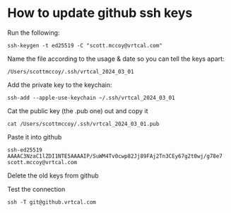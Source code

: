 # How to update github ssh keys

Run the following:

`ssh-keygen -t ed25519 -C "scott.mccoy@vrtcal.com"`

Name the file according to the usage & date so you can tell the keys apart:

`/Users/scottmccoy/.ssh/vrtcal_2024_03_01`

Add the private key to the keychain:

`ssh-add --apple-use-keychain ~/.ssh/vrtcal_2024_03_01`

Cat the public key (the .pub one) out and copy it

`cat /Users/scottmccoy/.ssh/vrtcal_2024_03_01.pub`

Paste it into github

`ssh-ed25519 AAAAC3NzaC1lZDI1NTE5AAAAIP/SuWM4Tv0cwp82Jj89FAj2Tn3CEy67g2t0wj/g78e7 scott.mccoy@vrtcal.com`

Delete the old keys from github

Test the connection

`ssh -T git@github.vrtcal.com`
